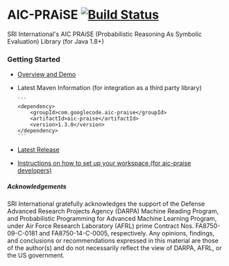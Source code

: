 # AIC-PRAiSE [![Build Status](https://travis-ci.org/aic-sri-international/aic-praise.svg?branch=master)](https://travis-ci.org/aic-sri-international/aic-praise)
SRI International's AIC PRAiSE (Probabilistic Reasoning As Symbolic Evaluation) Library (for Java 1.8+)

### Getting Started
* [Overview and Demo](http://aic-sri-international.github.io/aic-praise/)
* Latest Maven Information (for integration as a third party library)
      
      ```
      <dependency>
          <groupId>com.googlecode.aic-praise</groupId>
          <artifactId>aic-praise</artifactId>
          <version>1.3.0</version>
      </dependency>
      ```
* [Latest Release](https://github.com/aic-sri-international/aic-praise/releases)
* [Instructions on how to set up your workspace (for aic-praise developers)](https://github.com/aic-sri-international/aic-praise/wiki/Getting-Started)

##### Acknowledgements
SRI International gratefully acknowledges the support of the Defense Advanced Research Projects Agency (DARPA) 
Machine Reading Program, and Probabilistic Programming for Advanced Machine Learning Program, under Air Force 
Research Laboratory (AFRL) prime Contract Nos. FA8750-09-C-0181 and FA8750-14-C-0005, respectively. Any opinions, 
findings, and conclusions or recommendations expressed in this material are those of the author(s) and do not 
necessarily reflect the view of DARPA, AFRL, or the US government.


